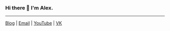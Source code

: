 ### Hi there 👋 I'm Alex.

<!--
**alexofrhodes/alexofrhodes** is a ✨ _special_ ✨ repository because its `README.md` (this file) appears on your GitHub profile.

Here are some ideas to get you started:

- 🔭 I’m currently working on ...
- 🌱 I’m currently learning ...
- 👯 I’m looking to collaborate on ...
- 🤔 I’m looking for help with ...
- 💬 Ask me about ...
- 📫 How to reach me: ...
- ⚡ Fun fact: ...
-->

---

[Blog](https://alexofrhodes.github.io)
| [Email](AnastasiouAlex@gmail.com) 
| [YouTube](https://bit.ly/3aLZU9M)
| [VK](https://vk.com/video/playlist/735281600_1)

